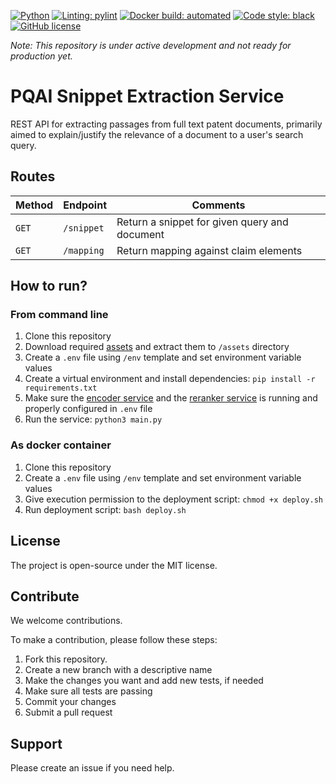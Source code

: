 [![Python](https://img.shields.io/badge/python-v3.8-blue)](https://www.python.org/)
[![Linting: pylint](https://img.shields.io/badge/linting-pylint-yellowgreen)](https://github.com/PyCQA/pylint)
[![Docker build: automated](https://img.shields.io/badge/docker%20build-automated-066da5)](https://www.docker.com/)
[![Code style: black](https://img.shields.io/badge/code%20style-black-000000.svg)](https://github.com/psf/black)
[![GitHub license](https://img.shields.io/github/license/pqaidevteam/pqai?style=plastic)](https://github.com/pqaidevteam/pqai/blob/master/LICENSE)

_Note: This repository is under active development and not ready for production yet._

# PQAI Snippet Extraction Service

REST API for extracting passages from full text patent documents, primarily aimed to explain/justify the relevance of a document to a user's search query.

## Routes

| Method   | Endpoint    | Comments                                      |
| -------- | ----------- | --------------------------------------------- |
| `GET`    | `/snippet`  | Return a snippet for given query and document |
| `GET`    | `/mapping`  | Return mapping against claim elements         |

## How to run?

### From command line

1. Clone this repository
2. Download required [assets](https://s3.amazonaws.com/pqai.s3/public/assets-pqai-snippet.zip) and extract them to `/assets` directory
3. Create a `.env` file using `/env` template and set environment variable values
4. Create a virtual environment and install dependencies: `pip install -r requirements.txt`
5. Make sure the [encoder service](https://github.com/pqaidevteam/pqai-encoder) and the [reranker service](https://github.com/pqaidevteam/pqai-reranker) is running and properly configured in `.env` file
6. Run the service: `python3 main.py`

### As docker container

1. Clone this repository
1. Create a `.env` file using `/env` template and set environment variable values
1. Give execution permission to the deployment script: `chmod +x deploy.sh`
1. Run deployment script: `bash deploy.sh`

## License

The project is open-source under the MIT license.

## Contribute

We welcome contributions.

To make a contribution, please follow these steps:

1. Fork this repository.
2. Create a new branch with a descriptive name
3. Make the changes you want and add new tests, if needed
4. Make sure all tests are passing
5. Commit your changes
6. Submit a pull request

## Support

Please create an issue if you need help.
